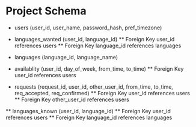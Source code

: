 # Project Schema

* users (user_id, user_name, password_hash, pref_timezone)
* languages_wanted (user_id, language_id)
**	Foreign Key user_id references users
** Foreign Key language_id references languages

* languages (language_id, language_name)

* availablity (user_id, day_of_week, from_time, to_time)
** Foreign Key user_id references users

*	requests (request_id, user_id, other_user_id, from_time, to_time, req_accepted, req_confirmed)
** Foreign Key user_id references users
** Foreign Key other_user_id references users

** languages_known (user_id, language_id)
** Foreign Key user_id references users
** Foreign Key language_id references languages


